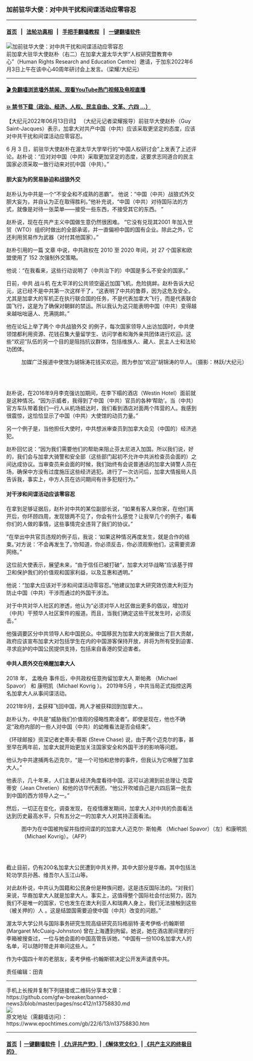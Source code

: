 ### 加前驻华大使：对中共干扰和间谍活动应零容忍
------------------------

#### [首页](https://github.com/gfw-breaker/banned-news3/blob/master/README.md) &nbsp;&nbsp;|&nbsp;&nbsp; [法轮功真相](https://github.com/begood0513/basic/blob/master/README.md)  &nbsp;&nbsp;|&nbsp;&nbsp; [手把手翻墙教程](https://github.com/gfw-breaker/guides/wiki)  &nbsp;&nbsp;|&nbsp;&nbsp; [一键翻墙软件](https://github.com/gfw-breaker/nogfw/blob/master/README.md)  



<div><img alt="加前驻华大使：对中共干扰和间谍活动应零容忍" class="attachment-djy_600_400 size-djy_600_400 wp-post-image" src="https://i.epochtimes.com/assets/uploads/2022/06/id13758832-panel-Jun3Morning-2-600x400.jpg"/>
<div class="caption">
 前加拿大驻华大使赵朴（右二）在加拿大渥太华大学“人权研究暨教育中心”（Human Rights Research and Education Centre）邀请，于加东2022年6月3日上午在该中心40周年研讨会上发言。（梁耀/大纪元）
</div></div><hr/>

#### [ 🎬  免翻墙浏览墙外禁闻、观看YouTube热门视频及电视直播](https://github.com/gfw-breaker/HelloWorld)

#### [ 💥  禁书下载（政治、经济、人权、民主自由、文革、六四 ...）](https://github.com/gfw-breaker/books/blob/master/README.md)

<div><p>
 【大纪元2022年06月13日讯】
 <span style="font-weight: 400;">
  （大纪元记者梁耀报导）前驻华大使赵朴（Guy Saint-Jacques）表示，加拿大对共产中国（中共）应该采取更坚定的态度，应该对中共干扰和间谍活动应零容忍。
 </span>
</p>
<p>
 <span style="font-weight: 400;">
  6 月 3 日，前驻华大使赵朴在渥太华大学举行的“中国人权研讨会”上发表了上述评论。赵朴说：“应对对中国（中共）采取更加坚定的态度，这要求志同道合的民主国家必须采取一致行动来对抗中国（中共）。”
 </span>
</p>
<h4>
 <b>
  胆大妄为的贸易胁迫和战狼外交
 </b>
</h4>
<p>
 <span style="font-weight: 400;">
  赵朴认为中共是一个“不安全和不成熟的恶霸”。
 </span>
 <span style="font-weight: 400;">
  他说：“中国（中共）战狼式外交胆大妄为，并自认为正在取得胜利。”他补充说，“中国（中共）对待国际法的方式，就像是对待一张菜单——接受一些东西，不接受其它的东西。 ”
 </span>
</p>
<p>
 <span style="font-weight: 400;">
  赵朴说，现在在共产主义中国做生意仍然很困难。 “它没有兑现其2001 年加入世贸（WTO）组织时做出的全部承诺，并一直偏袒中国的国有企业。除此之外，它还利用贸易作为武器（对付其他国家）。”
 </span>
</p>
<p>
 <span style="font-weight: 400;">
  赵朴引用的一篇
 </span>
 <ok href="https://www.aspi.org.au/report/chinese-communist-partys-coercive-diplomacy">
  <span style="font-weight: 400;">
   文章
  </span>
 </ok>
 <span style="font-weight: 400;">
  中说，中共政权在 2010 至 2020 年间，对 27 个国家和欧盟使用了 152 次强制外交策略。
 </span>
</p>
<p>
 <span style="font-weight: 400;">
  他说：“在我看来，这些行动说明了（中共治下的）中国是多么不安全的国家。”
 </span>
</p>
<p>
 <span style="font-weight: 400;">
  日前，中共
 </span>
 <ok href="https://www.epochtimes.com/gb/tag/%e6%88%b0%e9%ac%a5%e6%a9%9f.html">
  <span style="font-weight: 400;">
   战斗机
  </span>
 </ok>
 <span style="font-weight: 400;">
  在太平洋的公共领空逼近加国飞机，危险挑衅。赵朴告诉大纪元，这已经不是中共第一次这样干了，“这表明了中共的鲁莽，因为这危及安全。尤其是加拿大的军机正在执行联合国的任务，不是代表加拿大飞行，而是代表联合国飞行，这是为了确保对朝鲜的禁运。所以我认为这只能表明中国（中共）变得越来越咄咄逼人、充满挑衅。”
 </span>
</p>
<p>
 <span style="font-weight: 400;">
  他在论坛上举了两个
  <ok href="https://www.epochtimes.com/gb/tag/%E4%B8%AD%E5%85%B1%E6%88%98%E7%8B%BC%E5%A4%96%E4%BA%A4.html">
   中共战狼外交
  </ok>
  的例子，每次国家领导人出访加国时，中共使领馆都利用资源、花钱召集大量留学生、访问学者和海外亲共团体进行欢迎。这些“欢迎”队伍的另一个目的是阻挡抗议群体，包括维族人、藏人、民主人士和法轮功团体。
 </span>
</p>
<figure aria-describedby="caption-attachment-6967197" class="wp-caption aligncenter" id="attachment_6967197" style="width: 600px">
 <ok href="https://i.epochtimes.com/assets/uploads/2010/06/1006270149231959.jpg" target="_blank">
  <img alt="" class="size-large wp-image-6967197" src="https://i.epochtimes.com/assets/uploads/2010/06/1006270149231959-600x492.jpg"/>
 </ok>
 <br/><figcaption class="wp-caption-text" id="caption-attachment-6967197">
  加媒广泛报道中使馆为胡锦涛花钱买欢迎。图为参加“欢迎”胡锦涛的华人。（摄影：林跃/大纪元）
 </figcaption><br/>
</figure><br/>
<p>
 <span style="font-weight: 400;">
  赵朴说，在2016年9月李克强访加期间，在李下榻的酒店（Westin Hotel）面前就是这种情况。“因为示威者，我得到了中国（中共）官员的各种‘帮助’。当（中共）官方车队带着我们一行人从机场抵达时，我们看到酒店对面两个阵营的人。我感到很震惊，这恰恰显示了中国（中共）大使馆的动员力量。”
 </span>
</p>
<p>
 <span style="font-weight: 400;">
  另一个例子是，当他担任大使时，中共想派审查员到加拿大会见（中国的）经济逃犯。
 </span>
</p>
<p>
 <span style="font-weight: 400;">
  赵朴回忆说：“因为我们需要他们的帮助来阻止芬太尼进入加国。所以我们说，好的，我们会与加拿大骑警和安全部（这些部门起初不允许中共派检查员会面的）之间达成协议。当审查员来会面的时候，我们始终有会说普通话的加拿大骑警人员在场，确保中方没有过度施压这些经济逃犯。进行了一次访问后，加拿大情报局人员告诉我，事实上，中方人员在访问期间有许多犯规行为。”
 </span>
</p>
<h4>
 <b>
  对干涉和间谍活动应该零容忍
 </b>
</h4>
<p>
 <span style="font-weight: 400;">
  在拿到足够证据后，赵朴对中共的某位副部长说，“如果有客人来你家，在他们离开后，你环顾四周，发现银两不见了，你会有什么感觉？让我举几个的例子，看看你们的人做的事情，这些事情完全违背了我们的协议。”
 </span>
</p>
<p>
 <span style="font-weight: 400;">
  “在举出中共官员违规的例子后，我说：‘如果这种情况再度发生，就是合作的结束。’对方说：‘不会再发生了。’你知道，你必须反击，你必须观察他们，这需要资源网络。”
 </span>
</p>
<p>
 <span style="font-weight: 400;">
  这位前大使表示，展望未来，“由于信任已被打破”，加拿大对华战略“应该基于捍卫和保护我们的价值观和国家利益，以及互惠和透明。”
 </span>
</p>
<p>
 <span style="font-weight: 400;">
  他说：“加拿大应该对干涉和间谍活动零容忍。”他建议加拿大研究效仿澳大利亚为防止中国（中共）干涉而通过的外国干涉法。
 </span>
</p>
<p>
 <span style="font-weight: 400;">
  对于中共对华人社区的渗透，他认为“必须对华人社区做出更多的倡议，增加对（中共）干预华人社区案件的报道。而且，当我们确定这些干扰发生时，必须反击。”
 </span>
</p>
<p>
 <span style="font-weight: 400;">
  他强调要区分中共领导人和中国民众。中国移民为加拿大的发展做出了巨大贡献，政府应该宣布加拿大对包括学生在内的中国游客保持开放，并将为所有受到迫害、寻求庇护的中国公民提供支持，包括来自香港的受迫害者。
 </span>
</p>
<h4>
 <b>
  中共人质外交在唤醒加拿大人
 </b>
</h4>
<p>
 <span style="font-weight: 400;">
  2018 年，
 </span>
 <ok href="https://www.theepochtimes.com/t-meng-wanzhou">
  <span style="font-weight: 400;">
   孟晚舟
  </span>
 </ok>
 <span style="font-weight: 400;">
  事件后，中共政权任意拘留加拿大人
 </span>
 <ok href="https://www.theepochtimes.com/t-michael-spavor">
  <span style="font-weight: 400;">
   斯帕弗
  </span>
 </ok>
 <span style="font-weight: 400;">
  （Michael Spavor） 和
 </span>
 <ok href="https://www.theepochtimes.com/t-michael-kovrig">
  <span style="font-weight: 400;">
   康明凯（Michael Kovrig
  </span>
 </ok>
 <span style="font-weight: 400;">
  ）。
 </span>
 <span style="font-weight: 400;">
  2019年5月
 </span>
 <span style="font-weight: 400;">
  ，中共当局正式指控这两名加拿大人从事间谍活动。
 </span>
</p>
<p>
 <span style="font-weight: 400;">
  2021年9月，孟获释飞回中国，两人才被获释回到加拿大，。
 </span>
</p>
<p class="LC20lb MBeuO DKV0Md">
 <span style="font-weight: 400;">
  赵朴认为，中共是“威胁我们价值观的侵略性欺凌者”。即使是现在，他也不确定“政府内部的一些人对中国（中共）的幼稚看法是否会结束”。
 </span>
</p>
<p>
 <span style="font-weight: 400;">
  《环球邮报》资深记者史蒂夫·蔡斯 (Steve Chase) 说，由于两个迈克尔的事，甚至早在两年前，加拿大就开始更加关注国家安全和外国干涉的影响等问题。
 </span>
</p>
<p>
 <span style="font-weight: 400;">
  他认为中共逮捕两名迈克尔，“是一个可怕和悲惨的事件，但我认为它唤醒了加拿大人。”
 </span>
</p>
<p>
 <span style="font-weight: 400;">
  他表示，几十年来，人们主要从经济角度看待中国，这可以追溯到前总理让·克雷蒂安（Jean Chretien）和他的访华代表团，“他公开吹嘘自己是六四后第一批去到中国的西方领导人之一。”
 </span>
</p>
<p>
 <span style="font-weight: 400;">
  然后，一切正在变化，调查发现，
 </span>
 <span style="font-weight: 400;">
  在疫情爆发期间，加拿大人对中共的负面看法达到历史最高水平，只有五分之一的加拿大人对其持正面看法。
 </span>
</p>
<figure aria-describedby="caption-attachment-12198440" class="wp-caption aligncenter" id="attachment_12198440" style="width: 600px">
 <ok href="https://i.epochtimes.com/assets/uploads/2020/06/thumb_1920x1080_11.jpg" target="_blank">
  <img alt="" class="size-large wp-image-12198440" src="https://i.epochtimes.com/assets/uploads/2020/06/thumb_1920x1080_11-600x338.jpg"/>
 </ok>
 <br/><figcaption class="wp-caption-text" id="caption-attachment-12198440">
  图中为在中国被拘留并指控间谍的的加拿大人迈克尔·
  <ok href="https://www.theepochtimes.com/t-michael-spavor">
   <span style="font-weight: 400;">
    斯帕弗
   </span>
  </ok>
  （Michael Spavor）（左）和康明凯（Michael Kovrig）。（AFP）
 </figcaption><br/>
</figure><br/>
<p>
 <span style="font-weight: 400;">
  截止目前，仍有200名加拿大公民遭到中共关押，其中大部分是华裔。其中包括法轮功学员孙茜、维吾尔人玉江山等。
 </span>
</p>
<p>
 <span style="font-weight: 400;">
  对此赵朴说，中共认为国籍和公民身份是种族问题，这是违反国际法的。“对我们来说，华裔加拿大人就是加拿大人。事实上，这值得整个国际社会付出努力，因为我们不是唯一的国家，它也发生在澳大利亚人和瑞典人身上，我们无法接触到这些（被关押的）人
 </span>
 <span style="font-weight: 400;">
  。这是结盟国需要迫使中国（中共）改变的问题。”
 </span>
</p>
<p>
 <span style="font-weight: 400;">
  渥太华大学公共与国际事务研究生院高级研究员玛格丽特·麦考伊格-约翰斯顿 (Margaret McCuaig-Johnston) 曾在上海遭到拘留。她说，她在酒店房间里的行李箱被搜查过，一位与她会面的中国高管告诉她，“中国有一份100名加拿大人的名单，可以随时带走并审问这些人。 ”
 </span>
</p>
<p>
 <span style="font-weight: 400;">
  作为中国四十年的老朋友，麦考伊格-约翰斯顿决定公开发声谴责中共。
 </span>
</p>
<p>
 责任编辑：田青
</p>
</div>
<hr/>
手机上长按并复制下列链接或二维码分享本文章：<br/>
https://github.com/gfw-breaker/banned-news3/blob/master/pages/nsc412/n13758830.md <br/>
<a href='https://github.com/gfw-breaker/banned-news3/blob/master/pages/nsc412/n13758830.md'><img src='https://github.com/gfw-breaker/banned-news3/blob/master/pages/nsc412/n13758830.md.png'/></a> <br/>
原文地址（需翻墙访问）：https://www.epochtimes.com/gb/22/6/13/n13758830.htm


------------------------
#### [首页](https://github.com/gfw-breaker/banned-news3/blob/master/README.md) &nbsp;|&nbsp; [一键翻墙软件](https://github.com/gfw-breaker/nogfw/blob/master/README.md) &nbsp;| [《九评共产党》](https://github.com/gfw-breaker/9ping.md/blob/master/README.md#九评之一评共产党是什么) | [《解体党文化》](https://github.com/gfw-breaker/jtdwh.md/blob/master/README.md) | [《共产主义的终极目的》](https://github.com/gfw-breaker/gczydzjmd.md/blob/master/README.md)


<img src='http://gfw-breaker.win/banned-news3/pages/nsc412/n13758830.md' width='0px' height='0px'/>